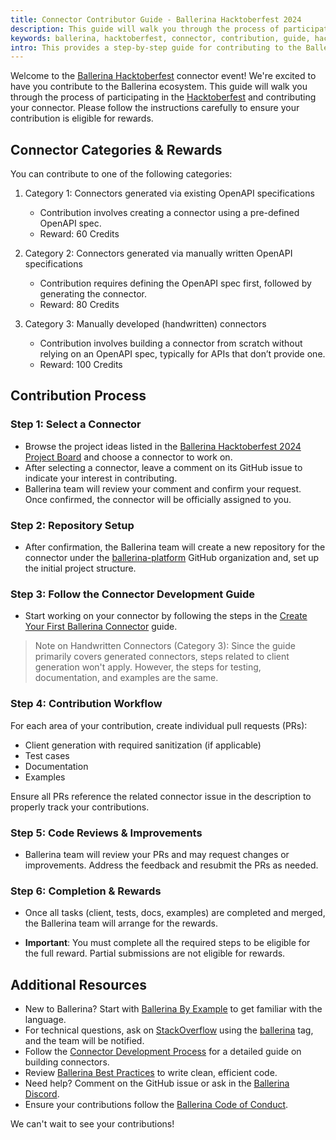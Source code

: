 ```yaml
---
title: Connector Contributor Guide - Ballerina Hacktoberfest 2024
description: This guide will walk you through the process of participating in the Ballerina Hacktoberfest connector event.
keywords: ballerina, hacktoberfest, connector, contribution, guide, hackathon
intro: This provides a step-by-step guide for contributing to the Ballerina Hacktoberfest connector event.
---
```


Welcome to the [Ballerina Hacktoberfest]( https://ballerina.io/hacktoberfest/) connector event! We're excited to have you contribute to the Ballerina ecosystem. This guide will walk you through the process of participating in the [Hacktoberfest](https://hacktoberfest.com/) and contributing your connector. Please follow the instructions carefully to ensure your contribution is eligible for rewards.

## Connector Categories & Rewards

You can contribute to one of the following categories:

1. Category 1: Connectors generated via existing OpenAPI specifications
   - Contribution involves creating a connector using a pre-defined OpenAPI spec.
   - Reward: 60 Credits

2. Category 2: Connectors generated via manually written OpenAPI specifications
   - Contribution requires defining the OpenAPI spec first, followed by generating the connector.
   - Reward: 80 Credits

3. Category 3: Manually developed (handwritten) connectors
   - Contribution involves building a connector from scratch without relying on an OpenAPI spec, typically for APIs that don’t provide one.
   - Reward: 100 Credits

## Contribution Process

### Step 1: Select a Connector

- Browse the project ideas listed in the [Ballerina Hacktoberfest 2024 Project Board](https://github.com/orgs/ballerina-platform/projects/376/views/5) and choose a connector to work on.
- After selecting a connector, leave a comment on its GitHub issue to indicate your interest in contributing.
- Ballerina team will review your comment and confirm your request. Once confirmed, the connector will be officially assigned to you.

### Step 2: Repository Setup

- After confirmation, the Ballerina team will create a new repository for the connector under the [ballerina-platform](https://github.com/ballerina-platform/) GitHub organization and, set up the initial project structure.

### Step 3: Follow the Connector Development Guide

- Start working on your connector by following the steps in the [Create Your First Ballerina Connector](https://ballerina.io/learn/create-your-first-connector-with-ballerina/) guide.

> Note on Handwritten Connectors (Category 3): Since the guide primarily covers generated connectors, steps related to client generation won't apply. However, the steps for testing, documentation, and examples are the same.

### Step 4: Contribution Workflow

For each area of your contribution, create individual pull requests (PRs):
- Client generation with required sanitization (if applicable)
- Test cases
- Documentation
- Examples

Ensure all PRs reference the related connector issue in the description to properly track your contributions.

### Step 5: Code Reviews & Improvements

- Ballerina team will review your PRs and may request changes or improvements. Address the feedback and resubmit the PRs as needed.

### Step 6: Completion & Rewards

- Once all tasks (client, tests, docs, examples) are completed and merged, the Ballerina team will arrange for the rewards.

- **Important**: You must complete all the required steps to be eligible for the full reward. Partial submissions are not eligible for rewards.

## Additional Resources

- New to Ballerina? Start with [Ballerina By Example](https://ballerina.io/learn/by-example/) to get familiar with the language.
- For technical questions, ask on [StackOverflow](https://stackoverflow.com/) using the [ballerina](https://stackoverflow.com/questions/tagged/ballerina) tag, and the team will be notified.
- Follow the [Connector Development Process](https://github.com/ballerina-platform/ballerina-library/blob/main/docs/connector-development-process.md) for a detailed guide on building connectors.
- Review [Ballerina Best Practices](https://learn-ballerina.github.io/index.html) to write clean, efficient code.
- Need help? Comment on the GitHub issue or ask in the [Ballerina Discord](https://discord.gg/ballerinalang).
- Ensure your contributions follow the [Ballerina Code of Conduct](https://ballerina.io/code-of-conduct/).

We can't wait to see your contributions!
